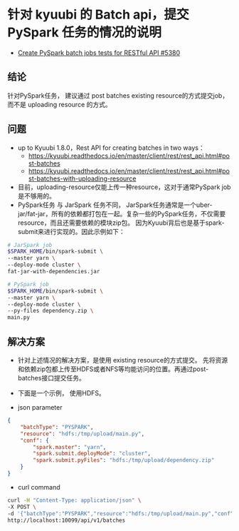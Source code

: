 # 针对 kyuubi 的 Batch api，提交 PySpark 任务的情况的说明

- [Create PySpark batch jobs tests for RESTful API #5380](https://github.com/apache/kyuubi/issues/5380)

## 结论
针对PySpark任务， 建议通过 post batches existing resource的方式提交job，而不是 uploading resource 的方式。


## 问题
- up to Kyuubi 1.8.0，Rest API for creating batches in two ways：
	- https://kyuubi.readthedocs.io/en/master/client/rest/rest_api.html#post-batches
	- https://kyuubi.readthedocs.io/en/master/client/rest/rest_api.html#post-batches-with-uploading-resource
- 目前，uploading-resource仅能上传一种resource，这对于通常PySpark job是不够用的。
- PySpark任务 与 JarSpark 任务不同， JarSpark任务通常是一个uber-jar/fat-jar，所有的依赖都打包在一起。复杂一些的PySpark任务，不仅需要resource，而且还需要依赖的模块zip包。
因为Kyuubi背后也是基于spark-submit来进行实现的。因此示例如下：
```bash
# JarSpark job
$SPARK_HOME/bin/spark-submit \
--master yarn \
--deploy-mode cluster \
fat-jar-with-dependencies.jar

# PySpark job
$SPARK_HOME/bin/spark-submit \
--master yarn \
--deploy-mode cluster \
--py-files dependency.zip \
main.py
```

## 解决方案
- 针对上述情况的解决方案，是使用 existing resource的方式提交。 先将资源和依赖zip包都上传至HDFS或者NFS等均能访问的位置。再通过post-batches接口提交任务。
- 下面是一个示例， 使用HDFS。

- json parameter
```json
{
	"batchType": "PYSPARK",
	"resource": "hdfs:/tmp/upload/main.py",
	"conf": {
		"spark.master": "yarn",
		"spark.submit.deployMode": "cluster",
		"spark.submit.pyFiles": "hdfs:/tmp/upload/dependency.zip"
	}
}
```

- curl command
```bash
curl -H "Content-Type: application/json" \
-X POST \
-d '{"batchType":"PYSPARK","resource":"hdfs:/tmp/upload/main.py","conf":{"spark.master":"yarn","spark.submit.deployMode":"cluster","spark.submit.pyFiles":"hdfs:/tmp/upload/dependency.zip"}}' \
http://localhost:10099/api/v1/batches
```
